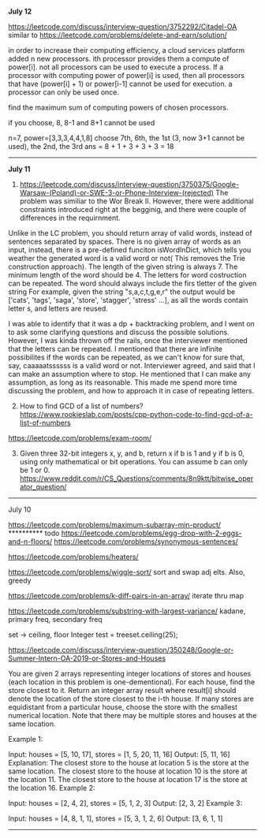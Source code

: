 
**July 12**

https://leetcode.com/discuss/interview-question/3752292/Citadel-OA
similar to https://leetcode.com/problems/delete-and-earn/solution/

in order to increase their computing efficiency, a cloud services platform added n new processors.
ith processor provides them a compute of power[i].
not all processors can be used to execute a process.
If a processor with computing power of power[i] is used, then all processors that have (power[i] + 1) 
or power[i-1] cannot be used for execution. a processor can only be used once.

find the maximum sum of computing powers of chosen processors.

if you choose, 8, 8-1 and 8+1  cannot be used

n=7, power=[3,3,3,4,4,1,8]
choose 7th, 6th, the 1st (3, now 3+1 cannot be used), the 2nd, the 3rd
ans = 8 + 1 + 3 + 3 + 3 = 18

------
**July 11**

1.  https://leetcode.com/discuss/interview-question/3750375/Google-Warsaw-(Poland)-or-SWE-3-or-Phone-Interview-(rejected)
The problem was similiar to the Wor Break II. However, there were additional constraints introduced right at the begginig, and there were couple of differences in the requirnment.

Unlike in the LC problem, you should return array of valid words, instead of sentences separated by spaces.
There is no given array of words as an input, instead, there is a pre-defined funciton isWordInDict, which tells you weather the generated word is a valid word or not( This removes the Trie construction approach).
The length of the given string is always 7.
The minimum length of the word should be 4.
The letters for word costruction can be repeated.
The word should always include the firs tletter of the given string
For example, given the string "s,a,c,t,g,e,r" the output would be ['cats', 'tags', 'saga', 'store', 'stagger', 'stress' ...], as all the words contain letter s, and letters are reused.

I was able to identify that it was a dp + backtracking problem, and I went on to ask some clarifying questions and discuss the possible solutions. However, I was kinda thrown off the rails, once the interviewer mentioned that the letters can be repeated. I mentioned that there are infinite possibilites if the words can be repeated, as we can't know for sure that, say, caaaaatssssss is a valid word or not. Interviewer agreed, and said that I can make an assumption where to stop. He mentioned that I can make any assumption, as long as its reasonable. This made me spend more time discussing the problem, and how to approach it in case of repeating letters.

2. How to find GCD of a list of numbers?
https://www.rookieslab.com/posts/cpp-python-code-to-find-gcd-of-a-list-of-numbers

https://leetcode.com/problems/exam-room/

3. Given three 32-bit integers x, y, and b, return x if b is 1 and y if b is 0, using only mathematical or bit operations. You can assume b can only be 1 or 0.
https://www.reddit.com/r/CS_Questions/comments/8n9ktt/bitwise_operator_question/




-----------------------------------

July 10

https://leetcode.com/problems/maximum-subarray-min-product/       ********** todo
https://leetcode.com/problems/egg-drop-with-2-eggs-and-n-floors/
https://leetcode.com/problems/synonymous-sentences/

https://leetcode.com/problems/heaters/

https://leetcode.com/problems/wiggle-sort/
sort and swap adj elts. Also, greedy

https://leetcode.com/problems/k-diff-pairs-in-an-array/
iterate thru map

https://leetcode.com/problems/substring-with-largest-variance/
kadane, primary freq, secondary freq

set -> ceiling, floor
Integer test = treeset.ceiling(25);

https://leetcode.com/discuss/interview-question/350248/Google-or-Summer-Intern-OA-2019-or-Stores-and-Houses

You are given 2 arrays representing integer locations of stores and houses (each location in this problem is one-dementional). For each house, find the store closest to it.
Return an integer array result where result[i] should denote the location of the store closest to the i-th house. If many stores are equidistant from a particular house, choose the store with the smallest numerical location. Note that there may be multiple stores and houses at the same location.

Example 1:

Input: houses = [5, 10, 17], stores = [1, 5, 20, 11, 16]
Output: [5, 11, 16]
Explanation: 
The closest store to the house at location 5 is the store at the same location.
The closest store to the house at location 10 is the store at the location 11.
The closest store to the house at location 17 is the store at the location 16.
Example 2:

Input: houses = [2, 4, 2], stores = [5, 1, 2, 3]
Output: [2, 3, 2]
Example 3:

Input: houses = [4, 8, 1, 1], stores = [5, 3, 1, 2, 6]
Output: [3, 6, 1, 1]

-------
